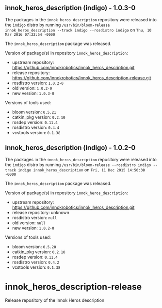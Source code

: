 ## innok_heros_description (indigo) - 1.0.3-0

The packages in the `innok_heros_description` repository were released into the `indigo` distro by running `/usr/bin/bloom-release innok_heros_description --track indigo --rosdistro indigo` on `Thu, 10 Mar 2016 07:22:54 -0000`

The `innok_heros_description` package was released.

Version of package(s) in repository `innok_heros_description`:

- upstream repository: https://github.com/innokrobotics/innok_heros_description.git
- release repository: https://github.com/innokrobotics/innok_heros_description-release.git
- rosdistro version: `1.0.2-0`
- old version: `1.0.2-0`
- new version: `1.0.3-0`

Versions of tools used:

- bloom version: `0.5.21`
- catkin_pkg version: `0.2.10`
- rosdep version: `0.11.4`
- rosdistro version: `0.4.4`
- vcstools version: `0.1.38`


## innok_heros_description (indigo) - 1.0.2-0

The packages in the `innok_heros_description` repository were released into the `indigo` distro by running `/usr/bin/bloom-release --rosdistro indigo --track indigo innok_heros_description` on `Fri, 11 Dec 2015 14:50:38 -0000`

The `innok_heros_description` package was released.

Version of package(s) in repository `innok_heros_description`:
- upstream repository: https://github.com/innokrobotics/innok_heros_description.git
- release repository: unknown
- rosdistro version: `null`
- old version: `null`
- new version: `1.0.2-0`

Versions of tools used:
- bloom version: `0.5.20`
- catkin_pkg version: `0.2.10`
- rosdep version: `0.11.4`
- rosdistro version: `0.4.2`
- vcstools version: `0.1.38`


# innok_heros_description-release
Release repository of the Innok Heros description
